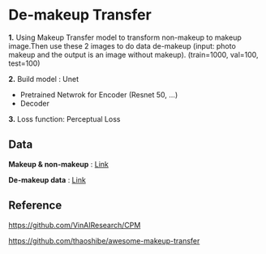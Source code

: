 # **De-makeup Transfer**

**1.** Using Makeup Transfer model to transform non-makeup to makeup image.Then use these 2 images to do data de-makeup (input: photo
makeup and the output is an image without makeup). (train=1000, val=100, test=100)

**2.** Build model : Unet

- Pretrained Netwrok for Encoder (Resnet 50, ...)
- Decoder

**3.** Loss function: Perceptual Loss

## **Data**

**Makeup & non-makeup** : [Link](https://drive.google.com/file/d/18UlvYDL6UGZ2rs0yaDsSzoUlw8KI5ABY/view)

**De-makeup data** : [Link](https://drive.google.com/file/d/1-8gPduhJo3_YULqqhGJDutbLmwQoBOgq/view?usp=sharing)

## **Reference**

https://github.com/VinAIResearch/CPM

https://github.com/thaoshibe/awesome-makeup-transfer
